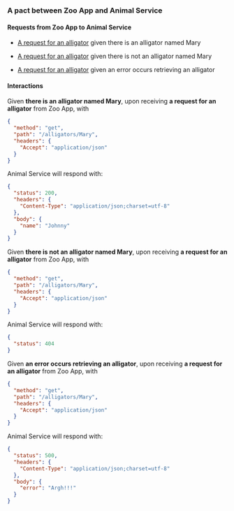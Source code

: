 ### A pact between Zoo App and Animal Service

#### Requests from Zoo App to Animal Service

* [A request for an alligator](#a_request_for_an_alligator_given_there_is_an_alligator_named_Mary) given there is an alligator named Mary

* [A request for an alligator](#a_request_for_an_alligator_given_there_is_not_an_alligator_named_Mary) given there is not an alligator named Mary

* [A request for an alligator](#a_request_for_an_alligator_given_an_error_occurs_retrieving_an_alligator) given an error occurs retrieving an alligator

#### Interactions

<a name="a_request_for_an_alligator_given_there_is_an_alligator_named_Mary"></a>
Given **there is an alligator named Mary**, upon receiving **a request for an alligator** from Zoo App, with
```json
{
  "method": "get",
  "path": "/alligators/Mary",
  "headers": {
    "Accept": "application/json"
  }
}
```
Animal Service will respond with:
```json
{
  "status": 200,
  "headers": {
    "Content-Type": "application/json;charset=utf-8"
  },
  "body": {
    "name": "Johnny"
  }
}
```
<a name="a_request_for_an_alligator_given_there_is_not_an_alligator_named_Mary"></a>
Given **there is not an alligator named Mary**, upon receiving **a request for an alligator** from Zoo App, with
```json
{
  "method": "get",
  "path": "/alligators/Mary",
  "headers": {
    "Accept": "application/json"
  }
}
```
Animal Service will respond with:
```json
{
  "status": 404
}
```
<a name="a_request_for_an_alligator_given_an_error_occurs_retrieving_an_alligator"></a>
Given **an error occurs retrieving an alligator**, upon receiving **a request for an alligator** from Zoo App, with
```json
{
  "method": "get",
  "path": "/alligators/Mary",
  "headers": {
    "Accept": "application/json"
  }
}
```
Animal Service will respond with:
```json
{
  "status": 500,
  "headers": {
    "Content-Type": "application/json;charset=utf-8"
  },
  "body": {
    "error": "Argh!!!"
  }
}
```
